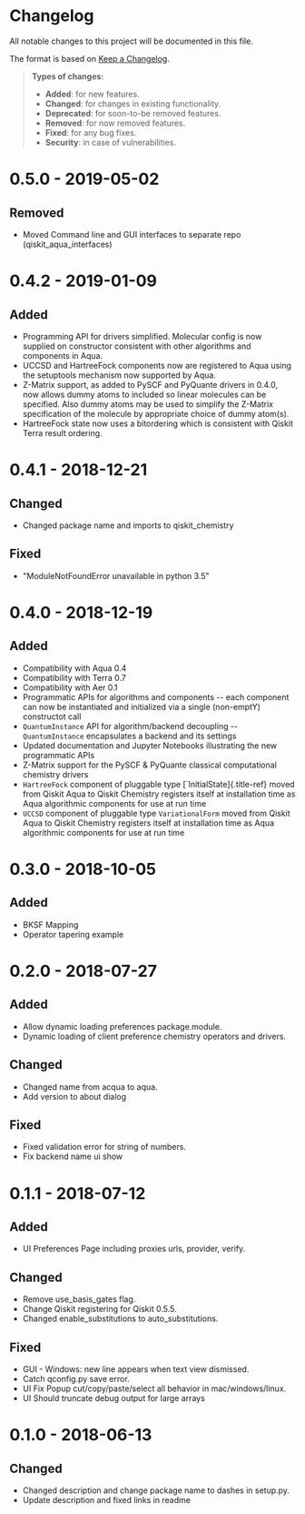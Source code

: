 Changelog
=========

All notable changes to this project will be documented in this file.

The format is based on [Keep a
Changelog](http://keepachangelog.com/en/1.0.0/).

> **Types of changes:**
>
> -   **Added**: for new features.
> -   **Changed**: for changes in existing functionality.
> -   **Deprecated**: for soon-to-be removed features.
> -   **Removed**: for now removed features.
> -   **Fixed**: for any bug fixes.
> -   **Security**: in case of vulnerabilities.

0.5.0 - 2019-05-02
======================================================================================

Removed
-------

-   Moved Command line and GUI interfaces to separate repo
    (qiskit\_aqua\_interfaces)

0.4.2 - 2019-01-09
======================================================================================

Added
-----

-   Programming API for drivers simplified. Molecular config is now
    supplied on constructor consistent with other algorithms and
    components in Aqua.
-   UCCSD and HartreeFock components now are registered to Aqua using
    the setuptools mechanism now supported by Aqua.
-   Z-Matrix support, as added to PySCF and PyQuante drivers in 0.4.0,
    now allows dummy atoms to included so linear molecules can be
    specified. Also dummy atoms may be used to simplify the Z-Matrix
    specification of the molecule by appropriate choice of dummy
    atom(s).
-   HartreeFock state now uses a bitordering which is consistent with
    Qiskit Terra result ordering.

0.4.1 - 2018-12-21
======================================================================================

Changed
-------

-   Changed package name and imports to qiskit\_chemistry

Fixed
-----

-   \"ModuleNotFoundError unavailable in python 3.5\"

0.4.0 - 2018-12-19
======================================================================================

Added
-----

-   Compatibility with Aqua 0.4
-   Compatibility with Terra 0.7
-   Compatibility with Aer 0.1
-   Programmatic APIs for algorithms and components \-- each component
    can now be instantiated and initialized via a single (non-emptY)
    constructot call
-   `QuantumInstance` API for algorithm/backend decoupling \--
    `QuantumInstance` encapsulates a backend and its settings
-   Updated documentation and Jupyter Notebooks illustrating the new
    programmatic APIs
-   Z-Matrix support for the PySCF & PyQuante classical computational
    chemistry drivers
-   `HartreeFock` component of pluggable type
    [\`InitialState]{.title-ref} moved from Qiskit Aqua to Qiskit
    Chemistry registers itself at installation time as Aqua algorithmic
    components for use at run time
-   `UCCSD` component of pluggable type `VariationalForm` moved from
    Qiskit Aqua to Qiskit Chemistry registers itself at installation
    time as Aqua algorithmic components for use at run time

0.3.0 - 2018-10-05
======================================================================================

Added
-----

-   BKSF Mapping
-   Operator tapering example

0.2.0 - 2018-07-27
======================================================================================

Added
-----

-   Allow dynamic loading preferences package.module.
-   Dynamic loading of client preference chemistry operators and
    drivers.

Changed
-------

-   Changed name from acqua to aqua.
-   Add version to about dialog

Fixed
-----

-   Fixed validation error for string of numbers.
-   Fix backend name ui show

0.1.1 - 2018-07-12
======================================================================================

Added
-----

-   UI Preferences Page including proxies urls, provider, verify.

Changed
-------

-   Remove use\_basis\_gates flag.
-   Change Qiskit registering for Qiskit 0.5.5.
-   Changed enable\_substitutions to auto\_substitutions.

Fixed
-----

-   GUI - Windows: new line appears when text view dismissed.
-   Catch qconfig.py save error.
-   UI Fix Popup cut/copy/paste/select all behavior in
    mac/windows/linux.
-   UI Should truncate debug output for large arrays

0.1.0 - 2018-06-13
================================

Changed
-------

-   Changed description and change package name to dashes in setup.py.
-   Update description and fixed links in readme
